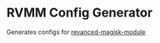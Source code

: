 # RVMM Config Generator

Generates configs for [revanced-magisk-module](https://github.com/j-hc/revanced-magisk-module)